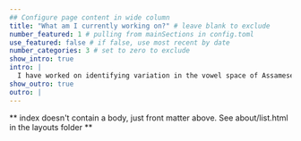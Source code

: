 ```yaml
---
## Configure page content in wide column
title: "What am I currently working on?" # leave blank to exclude
number_featured: 1 # pulling from mainSections in config.toml
use_featured: false # if false, use most recent by date
number_categories: 3 # set to zero to exclude
show_intro: true
intro: |
  I have worked on identifying variation in the vowel space of Assamese speakers by looking at socioeconomic factors. I am also currently trying to create a phonological description of my native language, Koch Rajbongshi, an under-represented language spoken in the Indian subcontinent. For this, I am collecting audio recordings from native Koch Rajbongshi speakers in Assam, India. If you are a native speaker, or know somebody who is, please send me an email! 
show_outro: true
outro: |
---
```


** index doesn't contain a body, just front matter above.
See about/list.html in the layouts folder **